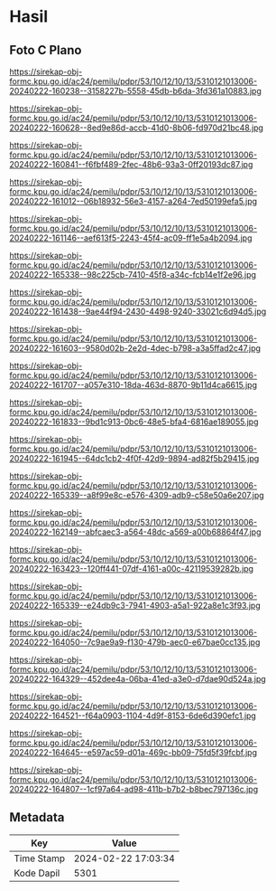 # Hasil

## Foto C Plano

https://sirekap-obj-formc.kpu.go.id/ac24/pemilu/pdpr/53/10/12/10/13/5310121013006-20240222-160238--3158227b-5558-45db-b6da-3fd361a10883.jpg

https://sirekap-obj-formc.kpu.go.id/ac24/pemilu/pdpr/53/10/12/10/13/5310121013006-20240222-160628--8ed9e86d-accb-41d0-8b06-fd970d21bc48.jpg

https://sirekap-obj-formc.kpu.go.id/ac24/pemilu/pdpr/53/10/12/10/13/5310121013006-20240222-160841--f6fbf489-2fec-48b6-93a3-0ff20193dc87.jpg

https://sirekap-obj-formc.kpu.go.id/ac24/pemilu/pdpr/53/10/12/10/13/5310121013006-20240222-161012--06b18932-56e3-4157-a264-7ed50199efa5.jpg

https://sirekap-obj-formc.kpu.go.id/ac24/pemilu/pdpr/53/10/12/10/13/5310121013006-20240222-161146--aef613f5-2243-45f4-ac09-ff1e5a4b2094.jpg

https://sirekap-obj-formc.kpu.go.id/ac24/pemilu/pdpr/53/10/12/10/13/5310121013006-20240222-165338--98c225cb-7410-45f8-a34c-fcb14e1f2e96.jpg

https://sirekap-obj-formc.kpu.go.id/ac24/pemilu/pdpr/53/10/12/10/13/5310121013006-20240222-161438--9ae44f94-2430-4498-9240-33021c6d94d5.jpg

https://sirekap-obj-formc.kpu.go.id/ac24/pemilu/pdpr/53/10/12/10/13/5310121013006-20240222-161603--9580d02b-2e2d-4dec-b798-a3a5ffad2c47.jpg

https://sirekap-obj-formc.kpu.go.id/ac24/pemilu/pdpr/53/10/12/10/13/5310121013006-20240222-161707--a057e310-18da-463d-8870-9b11d4ca6615.jpg

https://sirekap-obj-formc.kpu.go.id/ac24/pemilu/pdpr/53/10/12/10/13/5310121013006-20240222-161833--9bd1c913-0bc6-48e5-bfa4-6816ae189055.jpg

https://sirekap-obj-formc.kpu.go.id/ac24/pemilu/pdpr/53/10/12/10/13/5310121013006-20240222-161945--64dc1cb2-4f0f-42d9-9894-ad82f5b29415.jpg

https://sirekap-obj-formc.kpu.go.id/ac24/pemilu/pdpr/53/10/12/10/13/5310121013006-20240222-165339--a8f99e8c-e576-4309-adb9-c58e50a6e207.jpg

https://sirekap-obj-formc.kpu.go.id/ac24/pemilu/pdpr/53/10/12/10/13/5310121013006-20240222-162149--abfcaec3-a564-48dc-a569-a00b68864f47.jpg

https://sirekap-obj-formc.kpu.go.id/ac24/pemilu/pdpr/53/10/12/10/13/5310121013006-20240222-163423--120ff441-07df-4161-a00c-42119539282b.jpg

https://sirekap-obj-formc.kpu.go.id/ac24/pemilu/pdpr/53/10/12/10/13/5310121013006-20240222-165339--e24db9c3-7941-4903-a5a1-922a8e1c3f93.jpg

https://sirekap-obj-formc.kpu.go.id/ac24/pemilu/pdpr/53/10/12/10/13/5310121013006-20240222-164050--7c9ae9a9-f130-479b-aec0-e67bae0cc135.jpg

https://sirekap-obj-formc.kpu.go.id/ac24/pemilu/pdpr/53/10/12/10/13/5310121013006-20240222-164329--452dee4a-06ba-41ed-a3e0-d7dae90d524a.jpg

https://sirekap-obj-formc.kpu.go.id/ac24/pemilu/pdpr/53/10/12/10/13/5310121013006-20240222-164521--f64a0903-1104-4d9f-8153-6de6d390efc1.jpg

https://sirekap-obj-formc.kpu.go.id/ac24/pemilu/pdpr/53/10/12/10/13/5310121013006-20240222-164645--e597ac59-d01a-469c-bb09-75fd5f39fcbf.jpg

https://sirekap-obj-formc.kpu.go.id/ac24/pemilu/pdpr/53/10/12/10/13/5310121013006-20240222-164807--1cf97a64-ad98-411b-b7b2-b8bec797136c.jpg


## Metadata

| Key        | Value               |
| ---------- | ------------------- |
| Time Stamp | 2024-02-22 17:03:34 |
| Kode Dapil | 5301                |



